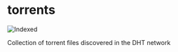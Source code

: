 torrents 
========
![Indexed](https://img.shields.io/badge/indexed-15773-blue)

Collection of torrent files discovered in the DHT network

